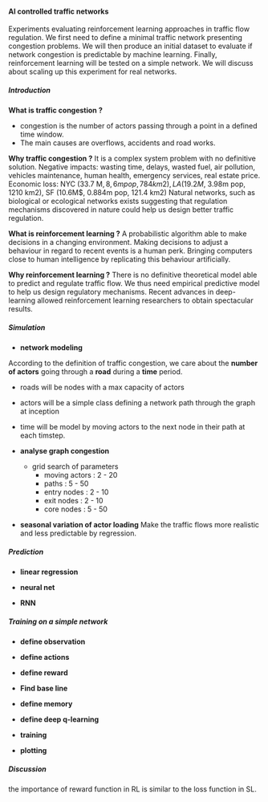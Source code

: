 #### AI controlled traffic networks

Experiments evaluating reinforcement 
learning approaches in traffic flow regulation.
We first need to define a minimal traffic network 
presenting congestion problems.
We will then produce an initial dataset to evaluate if
network congestion is predictable by machine learning.
Finally, reinforcement learning will be tested on a simple
network.
We will discuss about scaling up this experiment 
for real networks.

##### Introduction
__What is traffic congestion ?__
* congestion is the number of actors passing through a point
in a defined time window.
* The main causes are overflows, accidents and road works.

__Why traffic congestion ?__
It is a complex system problem with no definitive solution.
Negative impacts: wasting time, delays, wasted fuel, 
air pollution, vehicles maintenance, human health, emergency 
services, real estate price.
Economic loss: NYC (33.7 M$, 8,6m pop, 784km2), 
LA (19.2 M$, 3.98m pop, 1210 km2),
 SF (10.6M$, 0.884m pop, 121.4 km2)
Natural networks, such as biological or ecological networks exists
suggesting that regulation mechanisms discovered in nature could
help us design better traffic regulation.

__What is reinforcement learning ?__
A probabilistic algorithm able to make decisions in a changing
environment. Making decisions to adjust a behaviour in regard to
recent events is a human perk. Bringing computers close to 
human intelligence by replicating this behaviour artificially.

__Why reinforcement learning ?__
There is no definitive theoretical model able to predict and 
regulate traffic flow. We thus need empirical predictive model
to help us design regulatory mechanisms.
Recent advances in deep-learning allowed reinforcement learning 
researchers to obtain spectacular results.


##### Simulation
* __network modeling__

According to the definition of traffic congestion, we care about 
the **number of actors** going through a **road** during a 
**time** period.

* roads will be nodes with a max capacity of actors
* actors will be a simple class defining a network path through
the graph at inception
* time will be model by moving actors to the next node in their path
at each timstep.

* __analyse graph congestion__
    * grid search of parameters 
        * moving actors : 2 - 20
        * paths : 5 - 50
        * entry nodes : 2 - 10 
        * exit nodes : 2 - 10
        * core nodes : 5 - 50

* __seasonal variation of actor loading__
Make the traffic flows more realistic and less predictable by regression.

##### Prediction
* __linear regression__

* __neural net__

* __RNN__


##### Training on a simple network
* __define observation__
* __define actions__
* __define reward__

* __Find base line__

* __define memory__

* __define deep q-learning__

* __training__

* __plotting__


##### Discussion

the importance of reward function in RL is similar to the loss function in SL.